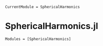```@meta
CurrentModule = SphericalHarmonics
```

# SphericalHarmonics.jl

```@autodocs
Modules = [SphericalHarmonics]
```